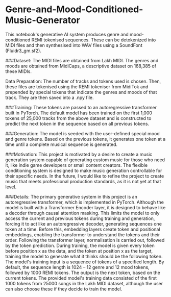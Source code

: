 # Genre-and-Mood-Conditioned-Music-Generator
This notebook's generative AI system produces genre and mood-conditioned REMI tokenised sequences. These can be detokenized into MIDI files and then synthesised into WAV files using a SoundFont (Fluidr3_gm.sf2). 

###Dataset:
The MIDI files are obtained from Lakh MIDI.
The genres and moods are obtained from MidiCaps, a descriptive dataset on 168,385 of these MIDIs.

Data Preparation:
The number of tracks and tokens used is chosen.
Then, these files are tokenised using the REMI tokeniser from MidiTok and prepended by special tokens that indicate the genres and moods of that track. They are then saved into
a .npy file.

###Training:
These tokens are passed to an autoregressive transformer built in PyTorch. The default model has been trained on the first 1,000 tokens of 25,000 tracks from the above dataset and is constructed to predict the next token in the sequence based on all previous tokens.

###Generation:
The model is seeded with the user-defined special mood and genre tokens. Based on the
previous tokens, it generates one token at a time until a complete musical sequence is
generated.

###Motivation:
This project is motivated by a desire to create a music generation system capable of generating custom music for those who need it, like indie game developers or small content creators. The flexible conditioning system is designed to make music generation controllable for their specific needs. In the future, I would like to refine the project to create music that meets professional production standards, as it is not yet at that level.

###Details:
The primary generative system in this project is an autoregressive transformer, which is implemented in PyTorch. Although the model is built with a Transformer Encoder layer, it is designed to behave like a decoder through causal attention masking. This limits the model to only access the current and previous tokens during training and generation, forcing it to act like an autoregressive decoder, generating sequences one token at a time.
Before this, embedding layers create token and positional embeddings, enabling the transformer to understand the tokens and their order. Following the transformer layer, normalisation is carried out, followed by the token prediction.
During training, the model is given every token before position x as the data, and the token at position x as the target, training the model to generate what it thinks should be
the following token.
The model's training input is a sequence of tokens of a specified length. By default, the sequence length is 1024 – 12 genre and 12 mood tokens, followed by 1000 REMI tokens.
The output is the next token, based on the current tokens. The provided model's training data consisted of the first 1000 tokens from 25000 songs in the Lakh MIDI dataset, although the user can also choose these if they decide to train the model.
